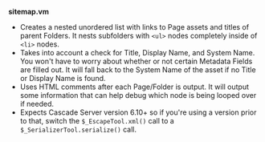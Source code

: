 **sitemap.vm**

* Creates a nested unordered list with links to Page assets and titles of parent Folders. It nests subfolders with `<ul>` nodes completely inside of `<li>` nodes.
* Takes into account a check for Title, Display Name, and System Name. You won't have to worry about whether or not certain Metadata Fields are filled out. It will fall back to the System Name of the asset if no Title or Display Name is found.
* Uses HTML comments after each Page/Folder is output. It will output some information that can help debug which node is being looped over if needed.
* Expects Cascade Server version 6.10+ so if you're using a version prior to that, switch the `$_EscapeTool.xml()` call to a `$_SerializerTool.serialize()` call.
